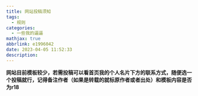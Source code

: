 ```yaml
---
title: 网站投稿须知
tags:
  - 规则
categories:
  - 一些我的逼逼
mathjax: true
abbrlink: e1996042
date: 2023-04-05 11:52:33
description:
---
```

**网站目前模板较少，若需投稿可以看首页我的个人名片下方的联系方式，随便选一个投稿就行，记得备注作者（如果是转载的就标原作者或者出处）和模板内容是否为r18**